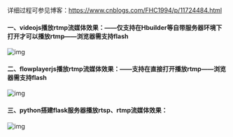 详细过程可参见博客：<https://www.cnblogs.com/FHC1994/p/11724484.html>

#### 一、videojs播放rtmp流媒体效果：——仅支持在Hbuilder等自带服务器环境下打开才可以播放rtmp——浏览器需支持flash

![img](https://github.com/HuerFu/h5_rtmp_play/blob/master/img/1.png)

####  二、flowplayerjs播放rtmp流媒体效果：——支持在直接打开播放rtmp——浏览器需支持flash

![img](https://github.com/HuerFu/h5_rtmp_play/blob/master/img/2.png)

#### 三、python搭建flask服务器播放rtsp、rtmp流媒体效果：

![img](https://github.com/HuerFu/h5_rtmp_play/blob/master/img/3.png)
